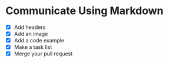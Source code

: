 # Communicate Using Markdown

- [x] Add headers
- [x] Add an image
- [x] Add a code example
- [x] Make a task list
- [x] Merge your pull request